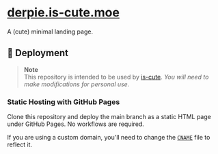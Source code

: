 # [derpie.is-cute.moe](https://derpie.is-cute.moe)

A (cute) minimal landing page.

## 🌠 Deployment
> **Note**  
> This repository is intended to be used by [is-cute](https://github.com/is-cute). *You will need to make modifications for personal use.*

### Static Hosting with GitHub Pages
Clone this repository and deploy the main branch as a static HTML page under GitHub Pages. No workflows are required.

If you are using a custom domain, you'll need to change the [`CNAME`](https://github.com/is-cute/derpie/blob/main/CNAME) file to reflect it.
